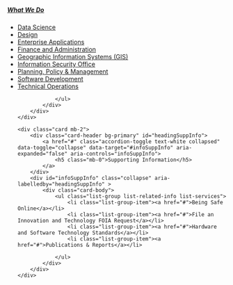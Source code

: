 <style>
	#infoSection .card-header { 
		border:0px;
	}
	
</style>

<section id='infoSection' class="my-2">
    <div class="card mb-2">
        <div class="card-header bg-primary" id="headingInfowhatWeDo">
            <a href="#" class="accordion-toggle text-white collapsed" data-toggle="collapse" data-target="#infoWhatWeDo" aria-expanded="false" aria-controls="infoWhatWeDo">
                <h5 class="mb-0">What We Do</h5>
            </a>
        </div>
        <div id="infoWhatWeDo" class="collapse" aria-labelledby="headingInfowhatWeDo" >
            <div class="card-body">
                <ul class="list-group list-related-info list-services">
                    <li class="list-group-item"><a href="#">Data Science</a></li>
                    <li class="list-group-item"><a href="#">Design</a></li>
                    <li class="list-group-item"><a href="#">Enterprise Applications</a></li>
                    <li class="list-group-item"><a href="#">Finance and Administration</a></li>
                    <li class="list-group-item"><a href="#">Geographic Information Systems (GIS)</a></li>
                    <li class="list-group-item"><a href="#">Information Security Office</a></li>
                    <li class="list-group-item"><a href="#">Planning, Policy &amp; Management</a></li>
                    <li class="list-group-item"><a href="#">Software Development</a></li>
                    <li class="list-group-item"><a href="#">Technical Operations</a></li>

                </ul>
            </div>
        </div>
    </div>
	
    <div class="card mb-2">
        <div class="card-header bg-primary" id="headingSuppInfo">
            <a href="#" class="accordion-toggle text-white collapsed" data-toggle="collapse" data-target="#infoSuppInfo" aria-expanded="false" aria-controls="infoSuppInfo">
                <h5 class="mb-0">Supporting Information</h5>
            </a>
        </div>
        <div id="infoSuppInfo" class="collapse" aria-labelledby="headingSuppInfo" >
            <div class="card-body">
                <ul class="list-group list-related-info list-services">
                    <li class="list-group-item"><a href="#">Being Safe Online</a></li>
                    <li class="list-group-item"><a href="#">File an Innovation and Technology FOIA Request</a></li>
                    <li class="list-group-item"><a href="#">Hardware and Software Technology Standards</a></li>
                    <li class="list-group-item"><a href="#">Publications & Reports</a></li>

                </ul>
            </div>
        </div>
    </div>	
	
</section>
